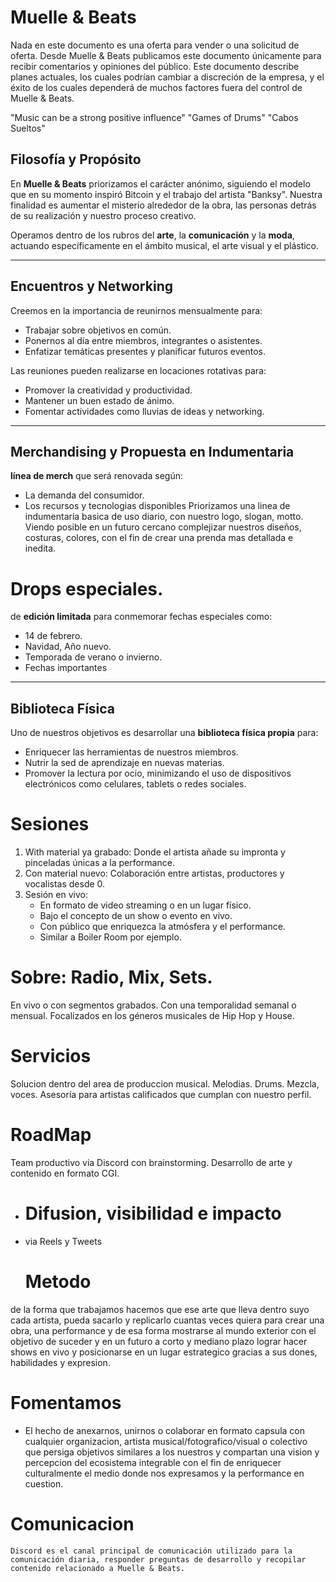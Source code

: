 # Muelle & Beats
Nada en este documento es una oferta para vender o una solicitud de oferta. Desde Muelle & Beats publicamos este documento únicamente para recibir comentarios y opiniones del público. Este documento describe planes actuales, los cuales podrían cambiar a discreción de la empresa, y el éxito de los cuales dependerá de muchos factores fuera del control de Muelle & Beats.



"Music can be a strong positive influence"
"Games of Drums"
"Cabos Sueltos"

## Filosofía y Propósito
En **Muelle & Beats** priorizamos el carácter anónimo, siguiendo el modelo que en su momento inspiró Bitcoin y el trabajo del artista "Banksy".
Nuestra finalidad es aumentar el misterio alrededor de la obra, las personas detrás de su realización y nuestro proceso creativo.

Operamos dentro de los rubros del **arte**, la **comunicación** y la **moda**, actuando específicamente en el ámbito musical, el arte visual y el plástico.

---

## Encuentros y Networking
Creemos en la importancia de reunirnos mensualmente para:
- Trabajar sobre objetivos en común.
- Ponernos al día entre miembros, integrantes o asistentes.
- Enfatizar temáticas presentes y planificar futuros eventos.

Las reuniones pueden realizarse en locaciones rotativas para:
- Promover la creatividad y productividad.
- Mantener un buen estado de ánimo.
- Fomentar actividades como lluvias de ideas y networking.

---

## Merchandising y Propuesta en Indumentaria
 **línea de merch** que será renovada según:
- La demanda del consumidor.
- Los recursos y tecnologias disponibles
  Priorizamos una linea de indumentaria basica de uso diario, con nuestro logo, slogan, motto.
  Viendo posible en un futuro cercano complejizar nuestros diseños, costuras, colores, con el fin de crear una prenda mas detallada e inedita.

# Drops especiales.
de **edición limitada** para conmemorar fechas especiales como:
- 14 de febrero.
- Navidad, Año nuevo.
- Temporada de verano o invierno.
- Fechas importantes

---

## Biblioteca Física
Uno de nuestros objetivos es desarrollar una **biblioteca física propia** para:
- Enriquecer las herramientas de nuestros miembros.
- Nutrir la sed de aprendizaje en nuevas materias.
- Promover la lectura por ocio, minimizando el uso de dispositivos electrónicos como celulares, tablets o redes sociales.

# Sesiones

1. With material ya grabado: Donde el artista añade su impronta y pinceladas únicas a la performance.
2. Con material nuevo: Colaboración entre artistas, productores y vocalistas desde 0.
3. Sesión en vivo:
   - En formato de video streaming o en un lugar físico.
   - Bajo el concepto de un show o evento en vivo.
   - Con público que enriquezca la atmósfera y el performance.
   - Similar a Boiler Room por ejemplo.



# Sobre: Radio, Mix, Sets.
En vivo o con segmentos grabados.
Con una temporalidad semanal o mensual.
Focalizados en los géneros musicales de Hip Hop y House.
 

# Servicios

Solucion dentro del area de produccion musical. 
Melodias.
Drums.
Mezcla, voces.
Asesoría para artistas calificados que cumplan con nuestro perfil.


  # RoadMap
Team productivo via Discord con brainstorming. 
Desarrollo de arte y contenido en formato CGI.

- # Difusion, visibilidad e impacto
- via Reels y Tweets

   # Metodo 
 de la forma que trabajamos hacemos que ese arte que lleva dentro suyo cada artista, pueda sacarlo y replicarlo cuantas veces quiera para crear una obra, una performance y de esa forma mostrarse al mundo exterior con el objetivo de suceder y en un futuro a corto y mediano plazo lograr hacer shows en vivo y posicionarse en un lugar estrategico gracias a sus dones, habilidades y expresion.

   # Fomentamos
  - El hecho de anexarnos, unirnos o colaborar en formato capsula con cualquier organizacion, artista musical/fotografico/visual o colectivo que persiga objetivos similares a los nuestros y compartan una vision y percepcion del ecosistema integrable con el fin de enriquecer culturalmente el medio donde nos expresamos y la performance en cuestion. 

  # Comunicacion
    Discord es el canal principal de comunicación utilizado para la comunicación diaria, responder preguntas de desarrollo y recopilar contenido relacionado a Muelle & Beats.



